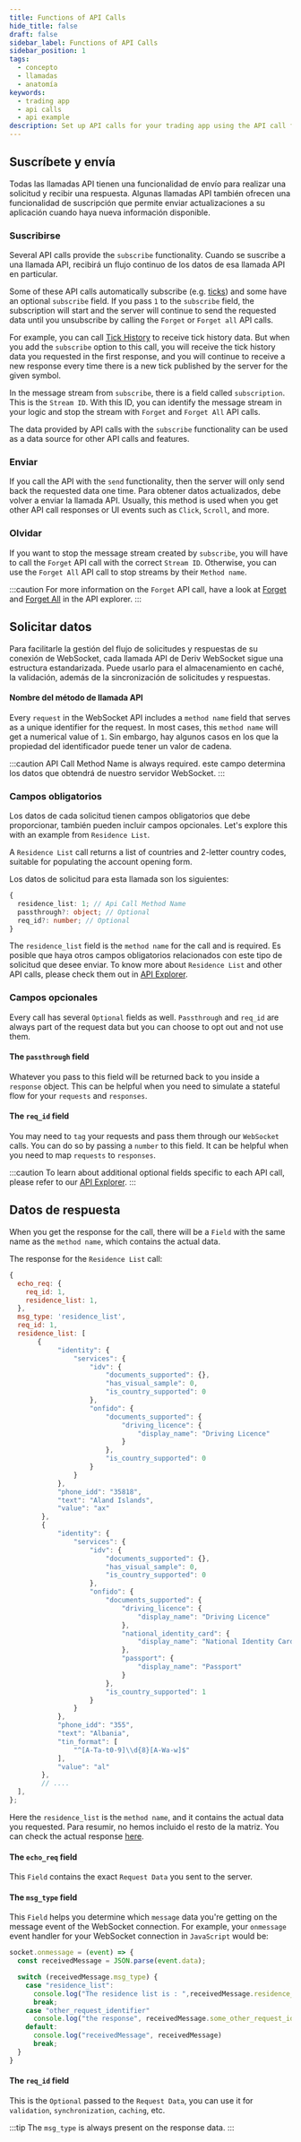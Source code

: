 ```yaml
---
title: Functions of API Calls
hide_title: false
draft: false
sidebar_label: Functions of API Calls
sidebar_position: 1
tags:
  - concepto
  - llamadas
  - anatomía
keywords:
  - trading app
  - api calls
  - api example
description: Set up API calls for your trading app using the API call feature. With API examples, learn to subscribe, send requests, and get response data.
---
```


## Suscríbete y envía

Todas las llamadas API tienen una funcionalidad de envío para realizar una solicitud y recibir una respuesta. Algunas llamadas API también ofrecen una funcionalidad de suscripción que permite enviar actualizaciones a su aplicación cuando haya nueva información disponible.

### Suscribirse

Several API calls provide the `subscribe` functionality. Cuando se suscribe a una llamada API, recibirá un flujo continuo de los datos de esa llamada API en particular.

Some of these API calls automatically subscribe (e.g. [ticks](/api-explorer#ticks)) and some have an optional `subscribe` field. If you pass `1` to the `subscribe` field, the subscription will start and the server will continue to send the requested data until you unsubscribe by calling the `Forget` or `Forget all` API calls.

For example, you can call [Tick History](/api-explorer#ticks_history) to receive tick history data. But when you add the `subscribe` option to this call, you will receive the tick history data you requested in the first response, and you will continue to receive a new response every time there is a new tick published by the server for the given symbol.

In the message stream from `subscribe`, there is a field called `subscription`. This is the `Stream ID`. With this ID, you can identify the message stream in your logic and stop the stream with `Forget` and `Forget All` API calls.

The data provided by API calls with the `subscribe` functionality can be used as a data source for other API calls and features.

### Enviar

If you call the API with the `send` functionality, then the server will only send back the requested data one time. Para obtener datos actualizados, debe volver a enviar la llamada API. Usually, this method is used when you get other API call responses or UI events such as `Click`, `Scroll`, and more.

### Olvidar

If you want to stop the message stream created by `subscribe`, you will have to call the `Forget` API call with the correct `Stream ID`. Otherwise, you can use the `Forget All` API call to stop streams by their `Method name`.

:::caution
For more information on the `Forget` API call, have a look at [Forget](/api-explorer#forget) and [Forget All](/api-explorer#forget_all) in the API explorer.
:::

## Solicitar datos

Para facilitarle la gestión del flujo de solicitudes y respuestas de su conexión de WebSocket, cada llamada API de Deriv WebSocket sigue una estructura estandarizada. Puede usarlo para el almacenamiento en caché, la validación, además de la sincronización de solicitudes y respuestas.

#### Nombre del método de llamada API

Every `request` in the WebSocket API includes a `method name` field that serves as a unique identifier for the request. In most cases, this `method name` will get a numerical value of `1`. Sin embargo, hay algunos casos en los que la propiedad del identificador puede tener un valor de cadena.

:::caution
API Call Method Name is always required. este campo determina los datos que obtendrá de nuestro servidor WebSocket.
:::

### Campos obligatorios

Los datos de cada solicitud tienen campos obligatorios que debe proporcionar, también pueden incluir campos opcionales. Let's explore this with an example from `Residence List`.

A `Residence List` call returns a list of countries and 2-letter country codes, suitable for populating the account opening form.

Los datos de solicitud para esta llamada son los siguientes:

```ts showLineNumbers
{
  residence_list: 1; // Api Call Method Name
  passthrough?: object; // Optional
  req_id?: number; // Optional
}
```

The `residence_list` field is the `method name` for the call and is required. Es posible que haya otros campos obligatorios relacionados con este tipo de solicitud que desee enviar. To know more about `Residence List` and other API calls, please check them out in [API Explorer](/api-explorer#residence_list).

### Campos opcionales

Every call has several `Optional` fields as well. `Passthrough` and `req_id` are always part of the request data but you can choose to opt out and not use them.

#### The `passthrough` field

Whatever you pass to this field will be returned back to you inside a `response` object. This can be helpful when you need to simulate a stateful flow for your `requests` and `responses`.

#### The `req_id` field

You may need to `tag` your requests and pass them through our `WebSocket` calls. You can do so by passing a `number` to this field. It can be helpful when you need to map `requests` to `responses`.

:::caution
To learn about additional optional fields specific to each API call, please refer to our [API Explorer](/api-explorer).
:::

## Datos de respuesta

When you get the response for the call, there will be a `Field` with the same name as the `method name`, which contains the actual data.

The response for the `Residence List` call:

```js showLineNumbers
{
  echo_req: {
    req_id: 1,
    residence_list: 1,
  },
  msg_type: 'residence_list',
  req_id: 1,
  residence_list: [
       {
            "identity": {
                "services": {
                    "idv": {
                        "documents_supported": {},
                        "has_visual_sample": 0,
                        "is_country_supported": 0
                    },
                    "onfido": {
                        "documents_supported": {
                            "driving_licence": {
                                "display_name": "Driving Licence"
                            }
                        },
                        "is_country_supported": 0
                    }
                }
            },
            "phone_idd": "35818",
            "text": "Aland Islands",
            "value": "ax"
        },
        {
            "identity": {
                "services": {
                    "idv": {
                        "documents_supported": {},
                        "has_visual_sample": 0,
                        "is_country_supported": 0
                    },
                    "onfido": {
                        "documents_supported": {
                            "driving_licence": {
                                "display_name": "Driving Licence"
                            },
                            "national_identity_card": {
                                "display_name": "National Identity Card"
                            },
                            "passport": {
                                "display_name": "Passport"
                            }
                        },
                        "is_country_supported": 1
                    }
                }
            },
            "phone_idd": "355",
            "text": "Albania",
            "tin_format": [
                "^[A-Ta-t0-9]\\d{8}[A-Wa-w]$"
            ],
            "value": "al"
        },
        // ....
  ],
};
```

Here the `residence_list` is the `method name`, and it contains the actual data you requested. Para resumir, no hemos incluido el resto de la matriz. You can check the actual response [here](/api-explorer#residence_list).

#### The `echo_req` field

This `Field` contains the exact `Request Data` you sent to the server.

#### The `msg_type` field

This `Field` helps you determine which `message` data you're getting on the message event of the WebSocket connection. For example, your `onmessage` event handler for your WebSocket connection in `JavaScript` would be:

```js showLineNumbers
socket.onmessage = (event) => {
  const receivedMessage = JSON.parse(event.data);

  switch (receivedMessage.msg_type) {
    case "residence_list":
      console.log("The residence list is : ",receivedMessage.residence_list)
      break;
    case "other_request_identifier"
      console.log("the response", receivedMessage.some_other_request_identifier)
    default:
      console.log("receivedMessage", receivedMessage)
      break;
  }
}
```

#### The `req_id` field

This is the `Optional` passed to the `Request Data`, you can use it for `validation`, `synchronization`, `caching`, etc.

:::tip
The `msg_type` is always present on the response data.
:::
